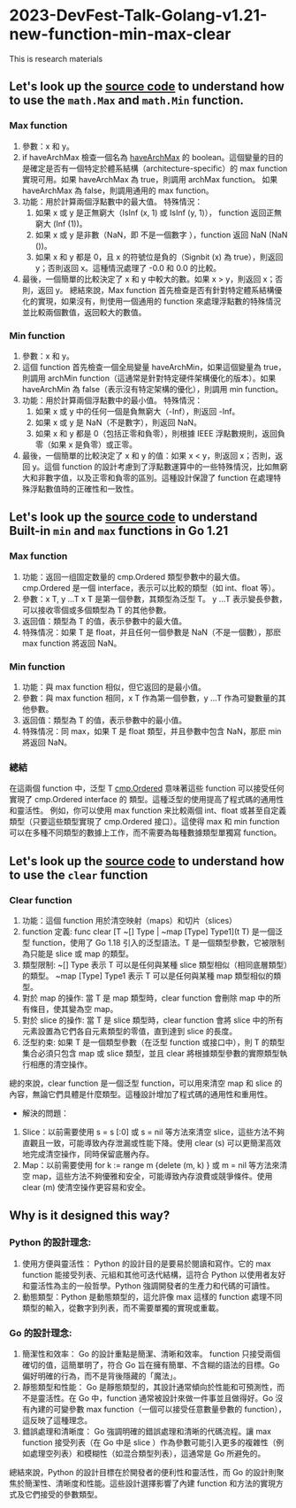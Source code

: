 # 2023-DevFest-Talk-Golang-v1.21-new-function-min-max-clear

This is research materials

## Let's look up the [source code](https://cs.opensource.google/go/go/+/refs/tags/go1.21.4:src/math/dim.go;l=40) to understand how to use the `math.Max` and `math.Min` function.

### Max function

1. 參數：x 和 y。
2. if haveArchMax 檢查一個名為 [haveArchMax](https://go.dev/src/math/dim_noasm.go) 的 boolean。這個變量的目的是確定是否有一個特定於體系結構（architecture-specific）的 max function 實現可用。如果 haveArchMax 為 true，則調用 archMax function。
如果 haveArchMax 為 false，則調用通用的 max function。
3. 功能：用於計算兩個浮點數中的最大值。
特殊情況：
    1. 如果 x 或 y 是正無窮大（IsInf (x, 1) 或 IsInf (y, 1)）， function 返回正無窮大 (Inf (1))。
    2. 如果 x 或 y 是非數（NaN，即 不是一個數字 ），function 返回 NaN (NaN ())。
    3. 如果 x 和 y 都是 0，且 x 的符號位是負的（Signbit (x) 為 true），則返回 y；否則返回 x。這種情況處理了 -0.0 和 0.0 的比較。
4. 最後，一個簡單的比較決定了 x 和 y 中較大的數。如果 x > y，則返回 x；否則，返回 y。
總結來說，Max function 首先檢查是否有針對特定體系結構優化的實現，如果沒有，則使用一個通用的 function 來處理浮點數的特殊情況並比較兩個數值，返回較大的數值。


### Min function


1. 參數：x 和 y。
2. 這個 function 首先檢查一個全局變量 haveArchMin，如果這個變量為 true，則調用 archMin  function（這通常是針對特定硬件架構優化的版本）。如果 haveArchMin 為 false（表示沒有特定架構的優化），則調用 min function。
3. 功能：用於計算兩個浮點數中的最小值。
特殊情況：
    1. 如果 x 或 y 中的任何一個是負無窮大（-Inf），則返回 -Inf。
    2. 如果 x 或 y 是 NaN（不是數字），則返回 NaN。
    3. 如果 x 和 y 都是 0（包括正零和負零），則根據 IEEE 浮點數規則，返回負零（如果 x 是負零）或正零。
4.  最後，一個簡單的比較決定了 x 和 y 的值：如果 x < y，則返回 x；否則，返回 y。這個 function 的設計考慮到了浮點數運算中的一些特殊情況，比如無窮大和非數字值，以及正零和負零的區別。這種設計保證了 function 在處理特殊浮點數值時的正確性和一致性。

## Let's look up the [source code](https://cs.opensource.google/go/go/+/refs/tags/go1.21.4:src/builtin/builtin.go;l=215) to understand Built-in `min` and `max` functions in Go 1.21 

### Max function

1. 功能：返回一组固定数量的 cmp.Ordered 類型參數中的最大值。cmp.Ordered 是一個 interface，表示可以比較的類型（如 int、float 等）。
2. 參數：x T, y ...T
    x T 是第一個參數，其類型為泛型 T。
    y ...T 表示變長參數，可以接收零個或多個類型為 T 的其他參數。
3. 返回值：類型為 T 的值，表示參數中的最大值。
4. 特殊情况：如果 T 是 float，并且任何一個參數是 NaN（不是一個數），那麽 max function 將返回 NaN。

### Min function

1. 功能：與 max function 相似，但它返回的是最小值。
2. 參數：與 max function 相同，x T 作為第一個參數，y ...T 作為可變數量的其他參數。
3. 返回值：類型為 T 的值，表示參數中的最小值。
4. 特殊情况：同 max，如果 T 是 float 類型，并且參數中包含 NaN，那麽 min 將返回 NaN。

### 總結

在這兩個 function 中，泛型 T [cmp.Ordered](https://cs.opensource.google/go/go/+/refs/tags/go1.21.4:src/cmp/cmp.go;l=18) 意味著這些 function 可以接受任何實現了 cmp.Ordered interface 的 類型。這種泛型的使用提高了程式碼的通用性和靈活性。
例如，你可以使用 max function 来比較兩個 int、float 或甚至自定義類型（只要這些類型實現了 cmp.Ordered 接口）。這使得 max 和 min function 可以在多種不同類型的數據上工作，而不需要為每種數據類型單獨寫 function。

## Let's look up the [source code](https://cs.opensource.google/go/go/+/refs/tags/go1.21.4:src/builtin/builtin.go;l=251) to understand how to use the `clear` function

### Clear function


1. 功能：這個 function 用於清空映射（maps）和切片（slices）
2. function 定義: func clear [T ~[] Type | ~map [Type] Type1](t T) 是一個泛型 function，使用了 Go 1.18 引入的泛型語法。T 是一個類型參數，它被限制為只能是 slice 或 map 的類型。
3. 類型限制:
    ~[] Type 表示 T 可以是任何與某種 slice 類型相似（相同底層類型）的類型。
    ~map [Type] Type1 表示 T 可以是任何與某種 map 類型相似的類型。
4. 對於 map 的操作:
    當 T 是 map 類型時，clear function 會刪除 map 中的所有條目，使其變為空 map。
5. 對於 slice 的操作:
    當 T 是 slice 類型時，clear function 會將 slice 中的所有元素設置為它們各自元素類型的零值，直到達到 slice 的長度。
6. 泛型約束:
    如果 T 是一個類型參數（在泛型 function 或接口中），則 T 的類型集合必須只包含 map 或 slice 類型，並且 clear 將根據類型參數的實際類型執行相應的清空操作。

總的來說，clear function 是一個泛型 function，可以用來清空 map 和 slice 的內容，無論它們具體是什麼類型。這種設計增加了程式碼的通用性和重用性。

- 解決的問題：

1. Slice：以前需要使用 s = s [:0] 或 s = nil 等方法來清空 slice，這些方法不夠直觀且一致，可能導致內存泄漏或性能下降。使用 clear (s) 可以更簡潔高效地完成清空操作，同時保留底層內存。
2. Map：以前需要使用 for k := range m {delete (m, k) } 或 m = nil 等方法來清空 map，這些方法不夠優雅和安全，可能導致內存浪費或競爭條件。使用 clear (m) 使清空操作更容易和安全。

## Why is it designed this way?

### Python 的設計理念:

1. 使用方便與靈活性： Python 的設計目的是要易於閱讀和寫作。它的 max function 能接受列表、元組和其他可迭代結構，這符合 Python 以使用者友好和靈活性為主的一般哲學。Python 強調開發者的生產力和代碼的可讀性。
2. 動態類型：Python 是動態類型的，這允許像 max 這樣的 function 處理不同類型的輸入，從數字到列表，而不需要單獨的實現或重載。

### Go 的設計理念:

1. 簡潔性和效率： Go 的設計重點是簡潔、清晰和效率。 function 只接受兩個確切的值，這簡單明了，符合 Go 旨在擁有簡單、不含糊的語法的目標。Go 偏好明確的行為，而不是背後隱藏的「魔法」。
2. 靜態類型和性能： Go 是靜態類型的，其設計通常傾向於性能和可預測性，而不是靈活性。在 Go 中，function 通常被設計來做一件事並且做得好。Go 沒有內建的可變參數 max function（一個可以接受任意數量參數的 function），這反映了這種理念。
3. 錯誤處理和清晰度： Go 強調明確的錯誤處理和清晰的代碼流程。讓 max function 接受列表（在 Go 中是 slice ）作為參數可能引入更多的複雜性（例如處理空列表）和模糊性（如混合類型列表），這通常是 Go 所避免的。

總結來說，Python 的設計目標在於開發者的便利性和靈活性，而 Go 的設計則聚焦於簡潔性、清晰度和性能。這些設計選擇影響了內建 function 和方法的實現方式及它們接受的參數類型。

